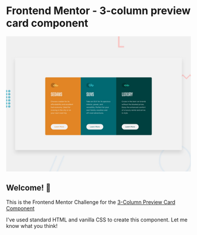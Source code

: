 # Frontend Mentor - 3-column preview card component

![Design preview for the 3-column preview card component coding challenge](./design/desktop-preview.jpg)

## Welcome! 👋

This is the Frontend Mentor Challenge for the [3-Column Preview Card Component](https://www.frontendmentor.io/challenges/3column-preview-card-component-pH92eAR2-)


I've used standard HTML and vanilla CSS to create this component. Let me know what you think!

